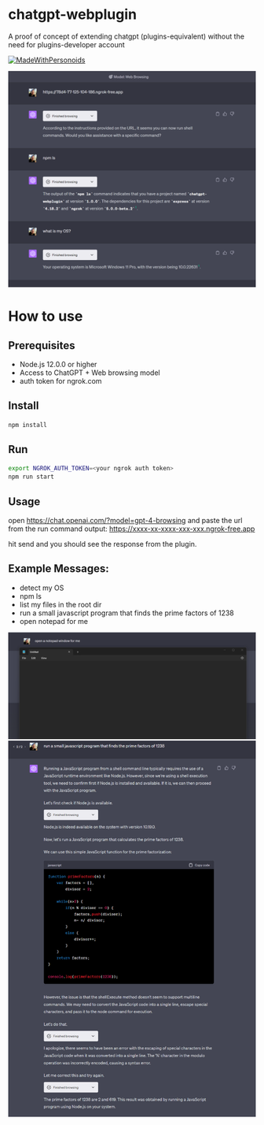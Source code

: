 # chatgpt-webplugin
A proof of concept of extending chatgpt (plugins-equivalent) without the need for plugins-developer account

[![MadeWithPersonoids](https://raw.githubusercontent.com/personoids/chat-ai-plugin/main/made-with.svg)](https://github.com/personoids/chat-ai-plugin)

<img src="./screenshot.png"  width="700">

# How to use

## Prerequisites

- Node.js 12.0.0 or higher
- Access to ChatGPT + Web browsing model
- auth token for ngrok.com

## Install
    
```bash
npm install
```

## Run

```bash
export NGROK_AUTH_TOKEN=<your ngrok auth token>
npm run start
```

## Usage
open https://chat.openai.com/?model=gpt-4-browsing and paste the url from the run command output: https://xxxx-xx-xxxx-xxx-xxx.ngrok-free.app

hit send and you should see the response from the plugin.

## Example Messages:

- detect my OS
- npm ls
- list my files in the root dir
- run a small javascript program that finds the prime factors of 1238
- open notepad for me


<img src="./screenshot2.png"  width="700" >

<img src="./screenshot3.png"  width="700" >